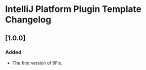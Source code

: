 <!-- Keep a Changelog guide -> https://keepachangelog.com -->

# IntelliJ Platform Plugin Template Changelog

## [1.0.0]
### Added
- The first version of 9Fix.
